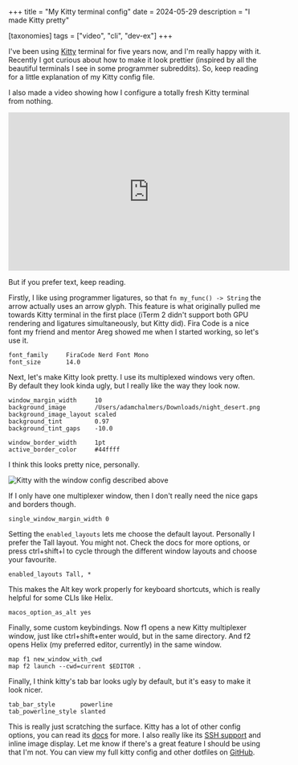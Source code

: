 +++
title = "My Kitty terminal config"
date = 2024-05-29
description = "I made Kitty pretty"

[taxonomies]
tags = ["video", "cli", "dev-ex"]
+++

I've been using [Kitty] terminal for five years now, and I'm really happy with it. Recently I got curious about how to make it look prettier (inspired by all the beautiful terminals I see in some programmer subreddits). So, keep reading for a little explanation of my Kitty config file.

I also made a video showing how I configure a totally fresh Kitty terminal from nothing.

<iframe width="560" height="315" src="https://www.youtube.com/embed/-0XjDgaLUY0?si=klaWrwSmw3LC7LRG" title="YouTube video player" frameborder="0" allow="accelerometer; autoplay; clipboard-write; encrypted-media; gyroscope; picture-in-picture; web-share" referrerpolicy="strict-origin-when-cross-origin" allowfullscreen></iframe>

But if you prefer text, keep reading.

<!-- more -->

Firstly, I like using programmer ligatures, so that `fn my_func() -> String` the arrow actually uses an arrow glyph. This feature is what originally pulled me towards Kitty terminal in the first place (iTerm 2 didn't support both GPU rendering and ligatures simultaneously, but Kitty did).
Fira Code is a nice font my friend and mentor Areg showed me when I started working, so let's use it.

```
font_family     FiraCode Nerd Font Mono
font_size       14.0
```

Next, let's make Kitty look pretty. I use its multiplexed windows very often. By default they look kinda ugly, but I really like the way they look now.

```
window_margin_width     10
background_image        /Users/adamchalmers/Downloads/night_desert.png
background_image_layout scaled
background_tint         0.97
background_tint_gaps    -10.0

window_border_width     1pt
active_border_color     #44ffff
```

I think this looks pretty nice, personally.


![Kitty with the window config described above](/kitty-terminal-config/pretty_kitty.png)


If I only have one multiplexer window, then I don't really need the nice gaps and borders though.
```
single_window_margin_width 0
```
  
Setting the `enabled_layouts` lets me choose the default layout. Personally I prefer the Tall layout. You might not. Check the docs for more options, or press ctrl+shift+l to cycle through the different window layouts and choose your favourite.
```
enabled_layouts Tall, *
```

This makes the Alt key work properly for keyboard shortcuts, which is really helpful for some CLIs like Helix.
```
macos_option_as_alt yes
```

Finally, some custom keybindings. Now f1 opens a new Kitty multiplexer window, just like ctrl+shift+enter would, but in the same directory.
And f2 opens Helix (my preferred editor, currently) in the same window.
```
map f1 new_window_with_cwd
map f2 launch --cwd=current $EDITOR .
```

Finally, I think kitty's tab bar looks ugly by default, but it's easy to make it look nicer.
```
tab_bar_style       powerline
tab_powerline_style slanted
```

This is really just scratching the surface. Kitty has a lot of other config options, you can read its
[docs][kitty-config] for more. I also really like its [SSH support] and inline image display. Let me know
if there's a great feature I should be using that I'm not. You can view my full kitty config and other dotfiles
on [GitHub][dotfiles].

[dotfiles]: https://github.com/adamchalmers/dotfiles
[SSH support]: https://sw.kovidgoyal.net/kitty/kittens/ssh/
[Kitty]: https://sw.kovidgoyal.net/kitty/
[kitty-config]: https://sw.kovidgoyal.net/kitty/overview/#configuring-kitty
